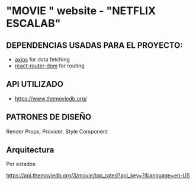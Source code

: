 # "MOVIE " website - "NETFLIX ESCALAB" 



  ## DEPENDENCIAS USADAS PARA EL PROYECTO:
- [axios](https://www.npmjs.com/package/axios) for data fetching
- [react-router-dom](https://www.npmjs.com/package/react-router-dom) for routing





##  API UTILIZADO  
- https://www.themoviedb.org/




## PATRONES DE DISEÑO
Render Props, Provider, Style Component


## Arquitectura
Por estados 

https://api.themoviedb.org/3/movie/top_rated?api_key=?&language=en-US



